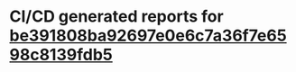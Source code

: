# CI/CD generated reports for [be391808ba92697e0e6c7a36f7e6598c8139fdb5](https://github.com/hydephp/develop/commit/be391808ba92697e0e6c7a36f7e6598c8139fdb5)
